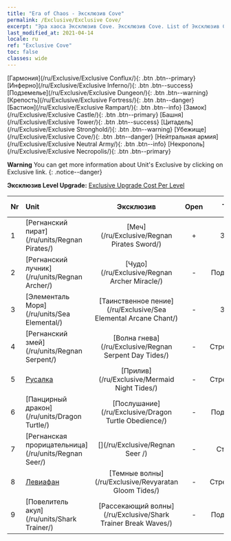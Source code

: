 ```yaml
---
title: "Era of Chaos - Эксклюзив Cove"
permalink: /Exclusive/Exclusive Cove/
excerpt: "Эра хаоса Эксклюзив Cove. Эксклюзив Cove. List of Эксклюзив Cove in Era of Chaos"
last_modified_at: 2021-04-14
locale: ru
ref: "Exclusive Cove"
toc: false
classes: wide
---
```

 [Гармония](/ru/Exclusive/Exclusive Conflux/){: .btn .btn--primary} [Инферно](/ru/Exclusive/Exclusive Inferno/){: .btn .btn--success} [Подземелье](/ru/Exclusive/Exclusive Dungeon/){: .btn .btn--warning} [Крепость](/ru/Exclusive/Exclusive Fortress/){: .btn .btn--danger} [Бастион](/ru/Exclusive/Exclusive Rampart/){: .btn .btn--info} [Замок](/ru/Exclusive/Exclusive Castle/){: .btn .btn--primary} [Башня](/ru/Exclusive/Exclusive Tower/){: .btn .btn--success} [Цитадель](/ru/Exclusive/Exclusive Stronghold/){: .btn .btn--warning} [Убежище](/ru/Exclusive/Exclusive Cove/){: .btn .btn--danger} [Нейтральная армия](/ru/Exclusive/Exclusive Neutral Army/){: .btn .btn--info} [Некрополь](/ru/Exclusive/Exclusive Necropolis/){: .btn .btn--primary} 

**Warning** You can get more information about Unit's Exclusive by clicking on Exclusive link. 
{: .notice--danger}

 **Эксклюзив Level Upgrade:** [Exclusive Upgrade Cost Per Level](/Exclusive/ExclusiveUpgradeCostPerLevel/)

  | Nr |         Unit        | Эксклюзив | Open  |    Type   |  Item to Rank UP      |  Облик   |
  |:---|:--------------------|:-------------:|:-----:|:---------:|:---------------------:|:-------:|
  | 1  | [Регнанский пират](/ru/units/Regnan Pirates/) | [Меч](/ru/Exclusive/Regnan Pirates Sword/) | + | Заряд | [Жетон меча](/ru/Items/con_912/) | - |
  | 2  | [Регнанский лучник](/ru/units/Regnan Archer/) | [Чудо](/ru/Exclusive/Regnan Archer Miracle/) | - | Поддержка | - | - |
  | 3  | [Элементаль Моря](/ru/units/Sea Elemental/) | [Таинственное пение](/ru/Exclusive/Sea Elemental Arcane Chant/) | - | Заряд | [Жетон таинственного пения](/ru/Items/con_915/) | - |
  | 4  | [Регнанский змей](/ru/units/Regnan Serpent/) | [Волна гнева](/ru/Exclusive/Regnan Serpent Day Tides/) | - | Стрелковый | [Жетон Волны гнева](/ru/Items/con_1003/) | [Особый облик: Волна гнева](/ru/Items/con_671/) |
  | 5  | [Русалка](/ru/units/Mermaid/) | [Прилив](/ru/Exclusive/Mermaid Night Tides/) | - | Стрелковый | [Жетон Прилива](/ru/Items/con_1004/) | [Особый облик: Прилив](/ru/Items/con_672/) |
  | 6  | [Панцирный дракон](/ru/units/Dragon Turtle/) | [Послушание](/ru/Exclusive/Dragon Turtle Obedience/) | - | Поддержка | [Жетон Послушания](/ru/Items/con_1005/) | [Особый облик: Послушание](/ru/Items/con_673/) |
  | 7  | [Регнанская прорицательница](/ru/units/Regnan Seer/) | [](/ru/Exclusive/Regnan Seer /) | - | Столица | [Знамя Морского города](/ru/Items/con_1006/) | [Tool_2990709](/ru/Items/con_674/) |
  | 8  | [Левиафан](/ru/units/Revyaratan/) | [Темные волны](/ru/Exclusive/Revyaratan Gloom Tides/) | - | Стрелковый | - | - |
  | 9  | [Повелитель акул](/ru/units/Shark Trainer/) | [Рассекающий волны](/ru/Exclusive/Shark Trainer Break Waves/) | - | Поддержка | - | - |
